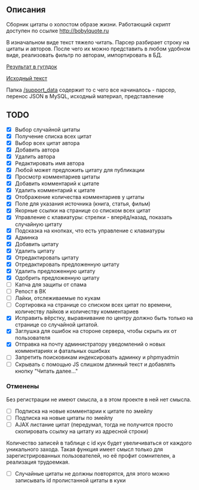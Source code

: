 ## Описания
Сборник цитаты о холостом образе жизни. Работающий скрипт доступен по ссылке http://bobylquote.ru

В изначальном виде текст тяжело читать. Парсер разбирает строку на цитаты и авторов. После чего их можно представить в любом удобном виде, реализовать фильтр по авторам, импортировать в БД.

[Результат в гуглдок](https://docs.google.com/document/d/1kA-yRMTNnxF_-qa04zlY7m_Xd2C0gMlArkii-fHlEDw/edit?usp=sharing)

[Исходный текст](/support_data/doc/quotes.txt)

Папка [/support_data](/support_data) содержит то с чего все начиналось - парсер, перенос JSON в MySQL, исходный материал, представление

## TODO
- [x] Выбор случайной цитаты
- [x] Получение списка всех цитат
- [x] Выбор всех цитат автора
- [x] Добавить автора
- [x] Удалить автора
- [x] Редактировать имя автора
- [x] Любой может предложить цитату для публикации
- [x] Просмотр комментариев цитаты
- [x] Добавить комментарий к цитате
- [x] Удалить комментарий к цитате
- [x] Отображение количества комментариев у цитаты
- [x] Поле для указания источника (книга, статья, фильм)
- [x] Якорные ссылки на странице со списком всех цитат
- [x] Управление с клавиатуры: стрелки - вперёд/назад, показать случайную цитату
- [x] Подсказка на кнопках, что есть управление с клавиатуры
- [x] Админка
- [x] Добавить цитату
- [x] Удалить цитату
- [x] Отредактировать цитату
- [x] Отредактировать предложенную цитату
- [x] Удалить предложенную цитату
- [x] Одобрить предложенную цитату
- [ ] Капча для защиты от спама
- [ ] Репост в ВК
- [ ] Лайки, отслеживаемые по кукам
- [ ] Сортировка на странице со списком всех цитат по времени, количеству лайков и количеству комментариев
- [x] Исправить вёрстку, выравнивание по центру должно быть только на странице со случайной цитатой.
- [x] Заглушка для ошибок на стороне сервера, чтобы скрыть их от пользователя
- [x] Отправка на почту администратору уведомлений о новых комментариях и фатальных ошибках 
- [ ] Запретить поисковикам индексировать админку и phpmyadmin
- [ ] Скрывать с помощью JS слишком длинный текст и добавлять кнопку "Читать далее..."

### Отменены

Без регистрации не имеют смысла, а в этом проекте в ней нет смысла.

- [ ] Подписка на новые комментарии к цитате по эмейлу
- [ ] Подписка на новые цитаты по эмейлу
- [ ] AJAX листание цитат (передумал, тогда не получится просто скопировать ссылку на цитату из адресной строки)

Количество записей в таблице с id кук будет увеличиваться от каждого уникального захода. Такая функция имеет смысл только для зарегистрированных пользователей, но её профит сомнителен, а реализация трудоемкая.

- [ ] Случайные цитаты не должны повторятся, для этого можно записывать id пролистанной цитаты в куки